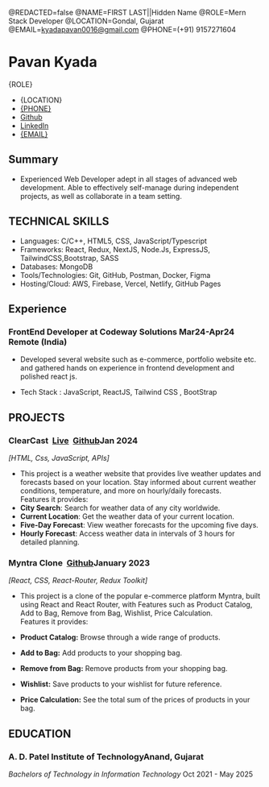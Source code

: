 <!--
Welcome to resume.lol !

This is the template you can use to get started.

Easily remove personal info by using a variable follow with a second value and "||":

@NAME=Real Name||Hidden Name

and change @REDACTED to be true

@REDACTED=true
-->
@REDACTED=false
@NAME=FIRST LAST||Hidden Name
@ROLE=Mern Stack Developer
@LOCATION=Gondal, Gujarat
@EMAIL=kyadapavan0016@gmail.com
@PHONE=(+91) 9157271604

# Pavan Kyada 



<div class="headerInfo role">

<span class="my-role">{ROLE}</span>


</div>

<div class="headerInfo"> 

- {LOCATION}
- [{PHONE}](tel:9157271604)
- [Github](https://github.com/KyadaPavan)
- [LinkedIn](https://www.linkedin.com/in/pavankyada/)
- [{EMAIL}](mailto:kyadapavan0016@gmail.com)

</div>



## Summary

- Experienced Web Developer adept in all stages of advanced web development. Able to effectively self-manage during independent projects, as well as collaborate in a team setting.

## TECHNICAL SKILLS

- Languages: C/C++, HTML5, CSS, JavaScript/Typescript
- Frameworks: React, Redux, NextJS, Node.Js, ExpressJS, TailwindCSS,Bootstrap, SASS
- Databases: MongoDB
- Tools/Technologies: Git, GitHub, Postman, Docker, Figma 
- Hosting/Cloud: AWS, Firebase, Vercel, Netlify, GitHub Pages

## Experience

### FrontEnd Developer at Codeway Solutions<span class="spacer"></span> Mar24-Apr24 &nbsp;&nbsp; Remote (India)

- Developed several website such as e-commerce, portfolio website etc. and gathered hands on experience in frontend development and polished react js.


- Tech Stack : JavaScript, ReactJS, Tailwind CSS , BootStrap



## PROJECTS
### ClearCast &nbsp;[Live](https://clearcast.vercel.app/)&nbsp;&nbsp;[Github](https://github.com/KyadaPavan/ClearCast)<span class="spacer"></span>Jan 2024
 *[HTML, Css, JavaScript, APIs]*	

- This project is a weather website that provides live weather updates and forecasts based on your location. Stay informed about current weather conditions, temperature, and more on hourly/daily forecasts. 
<br>Features it provides:
- **City Search**: Search for weather data of any city worldwide.
- **Current Location**: Get the weather data of your current location.
- **Five-Day Forecast**: View weather forecasts for the upcoming five days.
- **Hourly Forecast**: Access weather data in intervals of 3 hours for detailed planning.

### Myntra Clone &nbsp;[Github](https://github.com/KyadaPavan/Myntra-Clone-React)<span class="spacer"></span>January 2023
 *[React, CSS, React-Router, Redux Toolkit]*	

-  This project is a clone of the popular e-commerce platform Myntra, built using React and React Router, with Features such as Product Catalog, Add to Bag, Remove from Bag, Wishlist, Price Calculation.
<br> Features it provides:

- **Product Catalog:** Browse through a wide range of products.
- **Add to Bag:** Add products to your shopping bag.
- **Remove from Bag:** Remove products from your shopping bag.
- **Wishlist:** Save products to your wishlist for future reference.
- **Price Calculation:** See the total sum of the prices of products in your bag.




## EDUCATION

### A. D. Patel Institute of Technology<span class="spacer"></span>Anand, Gujarat

*Bachelors of Technology in Information Technology*<span class="spacer"></span> Oct 2021 - May 2025
